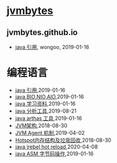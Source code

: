 # [jvmbytes](http://jvmbytes.com)

## jvmbytes.github.io
* [java 引用](/java-reference), wongoo, 2019-01-16
# 编程语言
* [java 引用](/java-reference),2019-01-16
* [java BIO,NIO,AIO](/java-nio),2019-01-16
* [java 学习资料](/java-guide),2019-01-16
* [java 分析工具](/tools/java-tools),2019-08-21
* [java arthas 工具](/tools/java-tool-arthas),2019-01-16
* [JVM架构](/jvm/java-jvm-arch),2018-08-30
* [JVM Agent 机制](/jvm/java-jvm-agent),2019-04-02
* [Hotspot内存结构及垃圾回收](/jvm/java-hotspot-jvm-memory-gc),2018-08-30
* [java jrebel hot reload](/jvm/java-hot-reload),2020-04-08
* [java ASM 字节码操作](/jvm/java-bytes-asm),2019-01-16
